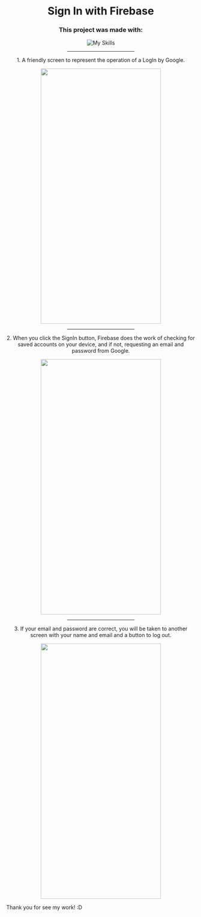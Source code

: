 <h1 align="center">Sign In with Firebase</h1>

<div align="center">
  <h3>This project was made with:</h3>
  
  ![My Skills](https://skillicons.dev/icons?i=kotlin,firebase,androidstudio)
</div>

<div align="center">
  <hr width="180px">
</div>



<div align="center">
  <p>1. A friendly screen to represent the operation of a LogIn by Google.</p>
</div>

<div align="center">
  <img src="https://github.com/BrunoDian/droid_signIn/blob/master/readme_imgs/ri1.png" width="320px" height="680px"/>
</div>



<div align="center">
  <hr width="180px">
</div>

<div align="center">
  <p>2. When you click the SignIn button, Firebase does the work of checking for saved accounts on your device, and if not, requesting an email and password from Google.</p>
</div>
  
<div align="center">
  <img src="https://github.com/BrunoDian/droid_signIn/blob/master/readme_imgs/ri2.png" width="320px" height="680px"/>
</div>



<div align="center">
  <hr width="180px">
</div>

<div align="center">
  <p>3. If your email and password are correct, you will be taken to another screen with your name and email and a button to log out.</p>
</div>

<div align="center">
  <img src="https://github.com/BrunoDian/droid_signIn/blob/master/readme_imgs/ri3.png" width="320px" height="680px"/>
</div>

<div align="left">
  <p>Thank you for see my work! :D</p>
</div>
